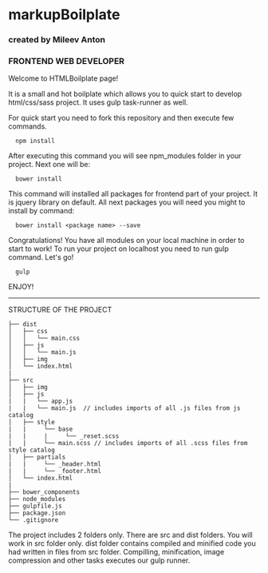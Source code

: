 ﻿# markupBoilplate
### created by Mileev Anton
### FRONTEND WEB DEVELOPER 

Welcome to HTMLBoilplate page!

It is a small and hot boilplate which allows you to quick start to develop html/css/sass project.
It uses gulp task-runner as well.

For quick start you need to fork this repository and then execute few commands.

```
  npm install 
```

After executing this command you will see npm_modules folder in your project. Next one will be:

```
  bower install
```

This command will installed all packages for frontend part of your project. It is jquery library on default. All next packages 
you will need you might to install by command:

```
  bower install <package name> --save
```
Congratulations! You have all modules on your local machine in order to start to work!
To run your project on localhost you need to run gulp command. Let's go!

```
  gulp
```
ENJOY!


-----------------------------------------------------------------------------------------------------------
  STRUCTURE OF THE PROJECT
      
```
├── dist
│   ├── css
│   │   └── main.css
│   ├── js
│   │   └── main.js
│   ├── img
│   └── index.html
|
├── src
│   ├── img
│   ├── js
|   |   └── app.js 
|   |   └── main.js  // includes imports of all .js files from js catalog
│   ├── style
|   |     └── base
|   |     |     └── _reset.scss
|   |     └── main.scss // includes imports of all .scss files from style catalog
│   ├── partials
|   |     └── _header.html
|   |     └── _footer.html
│   └── index.html
|
├── bower_components
├── node_modules
├── gulpfile.js
├── package.json
└── .gitignore
```

The project includes 2 folders only. There are src and dist folders. You will work in src folder only. dist folder contains compiled and minified code you had written in files from src folder. Compilling, minification, image compression and other tasks executes our gulp runner.
